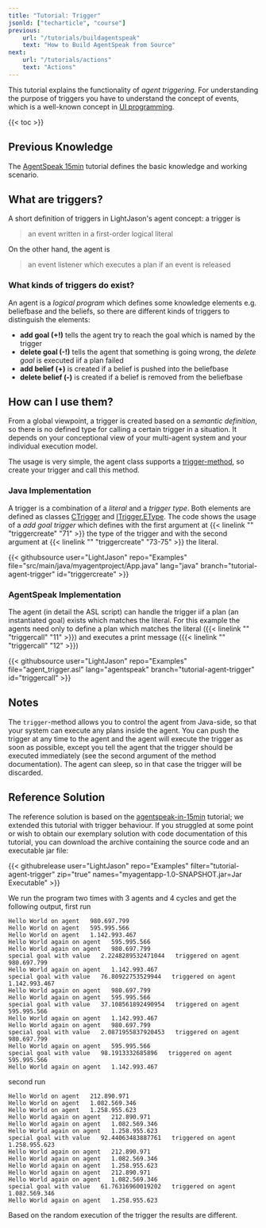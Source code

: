 ```yaml
---
title: "Tutorial: Trigger"
jsonld: ["techarticle", "course"]
previous:
    url: "/tutorials/buildagentspeak"
    text: "How to Build AgentSpeak from Source"
next:
    url: "/tutorials/actions"
    text: "Actions"
---
```


This tutorial explains the functionality of _agent triggering_. For understanding the purpose of triggers you have to understand the concept of events, which is a well-known concept in [UI programming](https://docs.oracle.com/javase/tutorial/uiswing/events/).

<!--more-->

{{< toc >}}

## Previous Knowledge

The [AgentSpeak 15min](/tutorials/agentspeak-in-fifteen-minutes/) tutorial defines the basic knowledge and working scenario.

## What are triggers?

A short definition of triggers in LightJason's agent concept: a trigger is

> an event written in a first-order logical literal

On the other hand, the agent is

> an event listener which executes a plan if an event is released


### What kinds of triggers do exist?

An agent is a _logical program_ which defines some knowledge elements e.g. beliefbase and the beliefs, so there are different kinds of triggers to distinguish the elements:

* __add goal (+!)__ tells the agent try to reach the goal which is named by the trigger
* __delete goal (-!)__ tells the agent that something is going wrong, the _delete goal_ is executed iif a plan failed
* __add belief (+)__ is created if a belief is pushed into the beliefbase
* __delete belief (-)__ is created if a belief is removed from the beliefbase


## How can I use them?

From a global viewpoint, a trigger is created based on a _semantic definition_, so there is no defined type for calling a certain trigger in a situation. It depends on your conceptional view of your multi-agent system and your individual execution model.

The usage is very simple, the agent class supports a [trigger-method](http://lightjason.github.io/AgentSpeak/sources/d1/db6/interfaceorg_1_1lightjason_1_1agentspeak_1_1agent_1_1IAgent.htm#a493f8fb001fd7d897b6854b93f0a7a09), so create your trigger and call this method.


### Java Implementation

A trigger is a combination of a _literal_ and a _trigger type_. Both elements are defined as classes [CTrigger](http://lightjason.github.io/AgentSpeak/sources/d1/d5a/classorg_1_1lightjason_1_1agentspeak_1_1language_1_1instantiable_1_1plan_1_1trigger_1_1CTrigger.htm) and [ITrigger.EType](http://lightjason.github.io/AgentSpeak/sources/d9/d18/enumorg_1_1lightjason_1_1agentspeak_1_1language_1_1instantiable_1_1plan_1_1trigger_1_1ITrigger_1_1EType.htm). The code shows the usage of a _add goal trigger_ which defines with the first argument at {{< linelink "" "triggercreate" "71" >}} the type of the trigger and with the second argument at {{< linelink "" "triggercreate" "73-75" >}} the literal.

<!-- htmlmin:ignore -->
{{< githubsource user="LightJason" repo="Examples" file="src/main/java/myagentproject/App.java" lang="java" branch="tutorial-agent-trigger" id="triggercreate" >}}
<!-- htmlmin:ignore -->


### AgentSpeak Implementation

The agent (in detail the ASL script) can handle the trigger iif a plan (an instantiated goal) exists which matches the literal. For this example the agents need only to define a plan which matches the literal ({{< linelink "" "triggercall" "11" >}}) and executes a print message ({{< linelink "" "triggercall" "12" >}})

<!-- htmlmin:ignore -->
{{< githubsource user="LightJason" repo="Examples" file="agent_trigger.asl" lang="agentspeak" branch="tutorial-agent-trigger" id="triggercall" >}}
<!-- htmlmin:ignore -->


## Notes

The ```trigger```-method allows you to control the agent from Java-side, so that your system can execute any plans inside the agent. You can push the trigger at any time to the agent and the agent will execute the trigger as soon as possible, except you tell the agent that the trigger should be executed immediately (see the second argument of the method documentation). The agent can sleep, so in that case the trigger will be discarded.


## Reference Solution

The reference solution is based on the [agentspeak-in-15min](/tutorials/agentspeak-in-fifteen-minutes) tutorial; we extended this tutorial with trigger behaviour. If you struggled at some point or wish to obtain our exemplary solution with code documentation of this tutorial, you can download the archive containing the source code and an executable jar file:

{{< githubrelease user="LightJason" repo="Examples" filter="tutorial-agent-trigger" zip="true" names="myagentapp-1.0-SNAPSHOT.jar=Jar Executable" >}}

We run the program two times with 3 agents and 4 cycles and get the following output, first run

```commandline
Hello World on agent   980.697.799
Hello World on agent   595.995.566
Hello World on agent   1.142.993.467
Hello World again on agent   595.995.566
Hello World again on agent   980.697.799
special goal with value   2.2248289532471044   triggered on agent   980.697.799
Hello World again on agent   1.142.993.467
special goal with value   76.80922753529944   triggered on agent   1.142.993.467
Hello World again on agent   980.697.799
Hello World again on agent   595.995.566
special goal with value   37.108561892490954   triggered on agent   595.995.566
Hello World again on agent   1.142.993.467
Hello World again on agent   980.697.799
special goal with value   2.0871955837920453   triggered on agent   980.697.799
Hello World again on agent   595.995.566
special goal with value   98.1913332685896   triggered on agent   595.995.566
Hello World again on agent   1.142.993.467
```

second run

```commandline
Hello World on agent   212.890.971
Hello World on agent   1.082.569.346
Hello World on agent   1.258.955.623
Hello World again on agent   212.890.971
Hello World again on agent   1.082.569.346
Hello World again on agent   1.258.955.623
special goal with value   92.44063483887761   triggered on agent   1.258.955.623
Hello World again on agent   212.890.971
Hello World again on agent   1.082.569.346
Hello World again on agent   1.258.955.623
Hello World again on agent   212.890.971
Hello World again on agent   1.082.569.346
special goal with value   61.76316960019202   triggered on agent   1.082.569.346
Hello World again on agent   1.258.955.623
```

Based on the random execution of the trigger the results are different.
